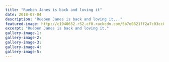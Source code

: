 ```yaml
---
title: "Rueben Janes is back and loving it"
date: 2018-07-04
description: "Rueben Janes is back and loving it..."
featured-image: http://c1940652.r52.cf0.rackcdn.com/5b7e0821ff2a7c03cc0002b4/Reuben-Janes-midweek-4-july.gif
excerpt: "Rueben Janes is back and loving it."
gallery-image-1: 
gallery-image-2: 
gallery-image-3: 
gallery-image-4: 
gallery-image-5: 
---
```

